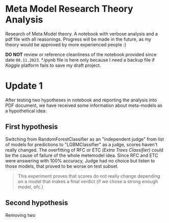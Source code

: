 # Meta Model Research Theory Analysis

Research of Meta Model theory. A notebook with verbose analysis and a pdf file with all reasonings.
Progress will be made in the future, as my theory would be approved by more experienced people :)

**DO NOT** review or reference cleanliness of the notebook provided since date `08.11.2023`. *.ipynb file is here only because I need
a backup file if *Kaggle* platform fails to save my draft project.

# Update 1

After testing two hypotheses in notebook and reporting the analysis into PDF document, we have received some information about meta-models as a hypothetical idea:

## First hypothesis

Switching from RandomForestClassifier as an "independent judge" from list of models for predictions to "LGBMClassifier" as a judge,
scores haven't really changed. The overfitting of RFC or ETC *(Extra Trees Classifier)* could be the cause of failure of the whole metemodel idea.
Since RFC and ETC were answering with 100% accuracy, Judge had no choice but listen to those models, that proved to be worse on test subset.

> This experiment proves that scores do not really change depending on a model that makes a final verdict (if we chose a strong enough model, ofc.)

## Second hypothesis

Removing two 
